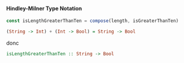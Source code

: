 #### Hindley-Milner Type Notation


```js
const isLengthGreaterThanTen = compose(length, isGreaterThanTen)
```

```hs
(String -> Int) + (Int -> Bool) = String -> Bool
```

donc

```hs
isLengthGreaterThanTen :: String -> Bool
```

